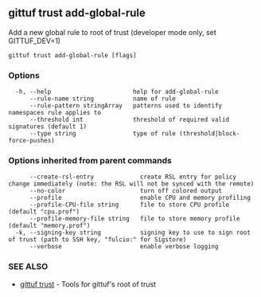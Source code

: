 ## gittuf trust add-global-rule

Add a new global rule to root of trust (developer mode only, set GITTUF_DEV=1)

```
gittuf trust add-global-rule [flags]
```

### Options

```
  -h, --help                       help for add-global-rule
      --rule-name string           name of rule
      --rule-pattern stringArray   patterns used to identify namespaces rule applies to
      --threshold int              threshold of required valid signatures (default 1)
      --type string                type of rule (threshold|block-force-pushes)
```

### Options inherited from parent commands

```
      --create-rsl-entry             create RSL entry for policy change immediately (note: the RSL will not be synced with the remote)
      --no-color                     turn off colored output
      --profile                      enable CPU and memory profiling
      --profile-CPU-file string      file to store CPU profile (default "cpu.prof")
      --profile-memory-file string   file to store memory profile (default "memory.prof")
  -k, --signing-key string           signing key to use to sign root of trust (path to SSH key, "fulcio:" for Sigstore)
      --verbose                      enable verbose logging
```

### SEE ALSO

* [gittuf trust](gittuf_trust.md)	 - Tools for gittuf's root of trust

